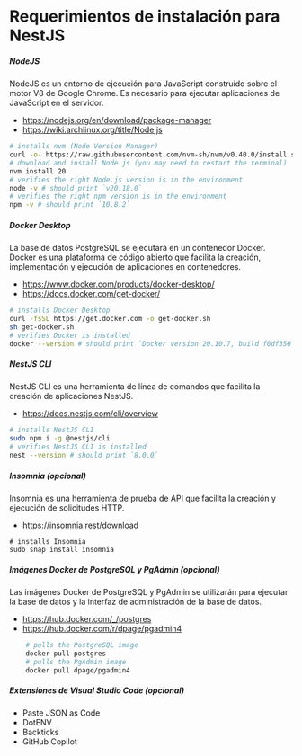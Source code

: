 # Requerimientos de instalación para NestJS
##### NodeJS
NodeJS es un entorno de ejecución para JavaScript construido sobre el motor V8 de Google Chrome. Es necesario para ejecutar aplicaciones de JavaScript en el servidor.
- https://nodejs.org/en/download/package-manager
- https://wiki.archlinux.org/title/Node.js
```bash
# installs nvm (Node Version Manager)
curl -o- https://raw.githubusercontent.com/nvm-sh/nvm/v0.40.0/install.sh | bash
# download and install Node.js (you may need to restart the terminal)
nvm install 20
# verifies the right Node.js version is in the environment
node -v # should print `v20.18.0`
# verifies the right npm version is in the environment
npm -v # should print `10.8.2`
```

##### Docker Desktop
La base de datos PostgreSQL se ejecutará en un contenedor Docker. Docker es una plataforma de código abierto que facilita la creación, implementación y ejecución de aplicaciones en contenedores.
- https://www.docker.com/products/docker-desktop/
- https://docs.docker.com/get-docker/
```bash
# installs Docker Desktop
curl -fsSL https://get.docker.com -o get-docker.sh
sh get-docker.sh
# verifies Docker is installed
docker --version # should print `Docker version 20.10.7, build f0df350`
```

##### NestJS CLI
NestJS CLI es una herramienta de línea de comandos que facilita la creación de aplicaciones NestJS.
- https://docs.nestjs.com/cli/overview
```bash
# installs NestJS CLI
sudo npm i -g @nestjs/cli
# verifies NestJS CLI is installed
nest --version # should print `8.0.0`
```

##### Insomnia (opcional)
Insomnia es una herramienta de prueba de API que facilita la creación y ejecución de solicitudes HTTP.
- https://insomnia.rest/download
```
# installs Insomnia
sudo snap install insomnia
```

##### Imágenes Docker de PostgreSQL y PgAdmin (opcional)
Las imágenes Docker de PostgreSQL y PgAdmin se utilizarán para ejecutar la base de datos y la interfaz de administración de la base de datos.
- https://hub.docker.com/_/postgres
- https://hub.docker.com/r/dpage/pgadmin4
```bash
    # pulls the PostgreSQL image
    docker pull postgres
    # pulls the PgAdmin image
    docker pull dpage/pgadmin4
```

##### Extensiones de Visual Studio Code (opcional)
- Paste JSON as Code
- DotENV
- Backticks
- GitHub Copilot